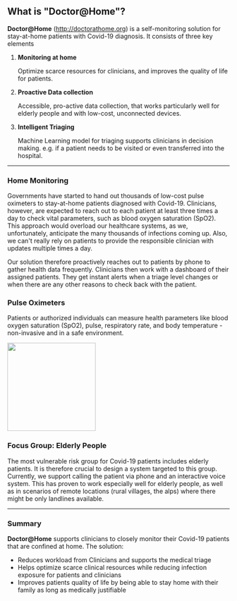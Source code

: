 ## What is "Doctor@Home"?

**Doctor@Home** (http://doctorathome.org) is a self-monitoring solution for stay-at-home patients with Covid-19 diagnosis. 
It consists of three key elements

1. **Monitoring at home**

	Optimize scarce resources for clinicians, and improves the quality of life for patients.
2. **Proactive Data collection**

	Accessible, pro-active data collection, that works particularly well for elderly people and with low-cost, unconnected devices.

3. **Intelligent Triaging**

	Machine Learning model for triaging supports clinicians in decision making. e.g. if a patient needs to be visited or even transferred into the hospital.

<hr>

### Home Monitoring
Governments have started to hand out thousands of low-cost pulse oximeters to stay-at-home patients diagnosed with Covid-19. Clinicians, however, are expected to reach out to each patient at least three times a day to check vital parameters, such as blood oxygen saturation (SpO2). 
This approach would overload our healthcare systems, as we, unfortunately, anticipate the many thousands of infections coming up. Also, we can't really rely on patients to provide the responsible clinician with updates multiple times a day.

Our solution therefore proactively reaches out to patients by phone to gather health data frequently. Clinicians then work with a dashboard of their assigned patients. They get instant alerts when a triage level changes or when there are any other reasons to check back with the patient.

### Pulse Oximeters
Patients or authorized individuals can measure health parameters like blood oxygen saturation (SpO2), pulse, respiratory rate, and body temperature - non-invasive and in a safe environment. 

<img src="http://doctor-at-home-bff.eastus.azurecontainer.io:8080/img/pulsoximeter.jpg" width="200" />


### Focus Group: Elderly People
The most vulnerable risk group for Covid-19 patients includes elderly patients. It is therefore crucial to design a system targeted to this group.  
Currently, we support calling the patient via phone and an interactive voice system. This has proven to work especially well for elderly people, as well as in scenarios of remote locations (rural villages, the alps) where there might be only landlines available.


<hr>

### Summary
**Doctor@Home** supports clinicians to closely monitor their Covid-19 patients that are confined at home. The solution:

- Reduces workload from Clinicians and supports the medical triage
- Helps optimize scarce clinical resources while reducing infection exposure for patients and clinicians
- Improves patients quality of life by being able to stay home with their family as long as medically justifiable
